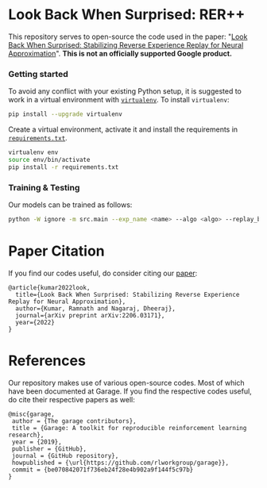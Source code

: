 # Look Back When Surprised: RER++


This repository serves to open-source the code used in the paper: "[Look Back When Surprised: Stabilizing Reverse Experience Replay for Neural Approximation](https://arxiv.org/abs/2206.03171)". **This is not an officially supported Google product.**

### Getting started

To avoid any conflict with your existing Python setup, it is suggested to work in a virtual environment with [`virtualenv`](https://docs.python-guide.org/dev/virtualenvs/). To install `virtualenv`:
```bash
pip install --upgrade virtualenv
```
Create a virtual environment, activate it and install the requirements in [`requirements.txt`](requirements.txt).
```bash
virtualenv env
source env/bin/activate
pip install -r requirements.txt
```

### Training & Testing

Our models can be trained as follows:
```bash
python -W ignore -m src.main --exp_name <name> --algo <algo> --replay_buffer_sampler <replay_buffer_choice> --env <env_name> --train --seed $1 --snapshot_dir $2
```

# Paper Citation

If you find our codes useful, do consider citing our [paper](https://arxiv.org/abs/2206.03171):
```
@article{kumar2022look,
  title={Look Back When Surprised: Stabilizing Reverse Experience Replay for Neural Approximation},
  author={Kumar, Ramnath and Nagaraj, Dheeraj},
  journal={arXiv preprint arXiv:2206.03171},
  year={2022}
}
```

# References

Our repository makes use of various open-source codes. Most of which have been documented at Garage. If you find the respective codes useful, do cite their respective papers as well:

```
@misc{garage,
 author = {The garage contributors},
 title = {Garage: A toolkit for reproducible reinforcement learning research},
 year = {2019},
 publisher = {GitHub},
 journal = {GitHub repository},
 howpublished = {\url{https://github.com/rlworkgroup/garage}},
 commit = {be070842071f736eb24f28e4b902a9f144f5c97b}
}
```
